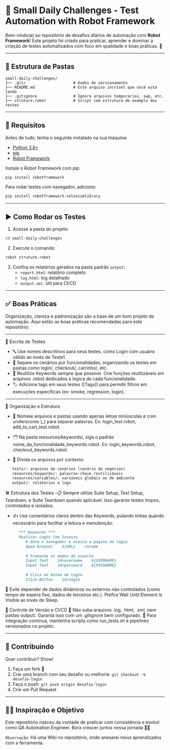 
# 🧪 Small Daily Challenges - Test Automation with Robot Framework

Bem-vindo(a) ao repositório de desafios diários de automação com **Robot Framework**! Este projeto foi criado para praticar, aprender e dominar a criação de testes automatizados com foco em qualidade e boas práticas. 💪

---

## 📁 Estrutura de Pastas

```
small-daily-challenges/
├── .git/                     # Dados de versionamento
├── README.md                 # Este arquivo incrível que você está lendo
├── .gitignore                # Ignora arquivos temporários, swp, etc.
├── struture.robot            # Script com estrutura de exemplo dos testes
```

---

## 🚀 Requisitos

Antes de tudo, tenha o seguinte instalado na sua máquina:

- [Python 3.8+](https://www.python.org/)
- [pip](https://pip.pypa.io/en/stable/)
- [Robot Framework](https://robotframework.org/)

Instale o Robot Framework com pip:

```bash
pip install robotframework
```

Para rodar testes com navegador, adicione:

```bash
pip install robotframework-seleniumlibrary
```

---

## ▶️ Como Rodar os Testes

1. Acesse a pasta do projeto:

```bash
cd small-daily-challenges
```

2. Execute o comando:

```bash
robot struture.robot
```

3. Confira os relatórios gerados na pasta padrão `output`:
   - `report.html`: relatório completo
   - `log.html`: log detalhado
   - `output.xml`: útil para CI/CD

---

## ✅ Boas Práticas
Organização, clareza e padronização são a base de um bom projeto de automação. Aqui estão as boas práticas recomendadas para este repositório:

---
📄 Escrita de Testes
   - 🔤 Use nomes descritivos para seus testes, como Login com usuário válido ao invés de Teste1.
   - 📂 Separe os cenários por funcionalidades, organizando os testes em pastas como login/, checkout/, carrinho/, etc.
   - 🔁 Reutilize Keywords sempre que possível. Crie funções reutilizáveis em arquivos .robot dedicados à lógica de cada funcionalidade.
   - 🏷️ Adicione tags em seus testes ([Tags]) para permitir filtros em execuções específicas (ex: smoke, regression, login).
---

📐 Organização e Estrutura
   - 📁 Nomeie arquivos e pastas usando apenas letras minúsculas e com underscores (_) para separar palavras. Ex: login_test.robot, add_to_cart_test.robot.

   - 🗂️ Na pasta resources/keywords/, siga o padrão nome_da_funcionalidade_keywords.robot. Ex: login_keywords.robot, checkout_keywords.robot.

   - 🧩 Divida os arquivos por contexto:

```markdown
   tests/: arquivos de cenários (cenário de negócios)
   resources/keywords/: palavras-chave reutilizáveis
   resources/variables/: variáveis globais ou de ambiente
   output/: relatórios e logs
```

🛠️ Estrutura dos Testes
   -📋 Sempre utilize Suite Setup, Test Setup, Teardown, e Suite Teardown quando aplicável. Isso garante testes limpos, controlados e isolados.
   - ✍️ Use comentários claros dentro das Keywords, pulando linhas quando necessário para facilitar a leitura e manutenção:

```markdown
      *** Keywords ***
      Realizar Login Com Sucesso
         # Abre o navegador e acessa a página de login
         Open Browser    ${URL}    chrome
         
         # Preenche os dados do usuário
         Input Text    id=username    ${USERNAME}
         Input Text    id=password    ${PASSWORD}
         
         # Clica no botão de login
         Click Button    id=login
```

🧪 Evite depender de dados dinâmicos ou externos não controlados (como tempo de espera fixo, dados de terceiros etc.). Prefira Wait Until Element Is Visible ao invés de Sleep.

🔄 Controle de Versão e CI/CD
🚫 Não suba arquivos .log, .html, .xml, nem pastas output/. Garanta isso com um .gitignore bem configurado.
🧪 Para integração contínua, mantenha scripts como run_tests.sh e pipelines versionados no projeto.

---

## 🙌 Contribuindo

Quer contribuir? Show!

1. Faça um fork 🍴
2. Crie uma branch com seu desafio ou melhoria: `git checkout -b desafio-login`
3. Faça o push: `git push origin desafio-login`
4. Crie um Pull Request

---

## 🧙‍♂️ Inspiração e Objetivo

Este repositório nasceu da vontade de praticar com consistência e evoluir como QA Automation Engineer. Bora crescer juntos nessa jornada 🚀🔥

```Observação```: Há uma Wiki no repositório, onde anexarei meus aprendizados com a ferramenta.
